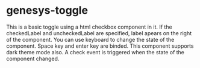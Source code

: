 # genesys-toggle

This is a basic toggle using a html checkbox component in it.
If the checkedLabel and uncheckedLabel are specified, label apears on the right of the component.
You can use keyboard to change the state of the component.
Space key and enter key are binded.
This component supports dark theme mode also.
A check event is triggered when the state of the component changed.